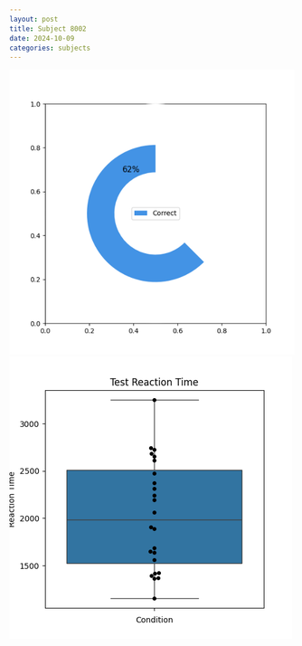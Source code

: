 ```yaml
---
layout: post
title: Subject 8002
date: 2024-10-09
categories: subjects
---
```


![](data/8002/run-8/8002_FN_acc_test.png)
![](data/8002/run-8/8002_FN_rt.png)
